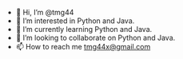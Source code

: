- 👋 Hi, I’m @tmg44
- 👀 I’m interested in Python and Java.
- 🌱 I’m currently learning Python and Java.
- 💞️ I’m looking to collaborate on Python and Java.
- 📫 How to reach me tmg44x@gmail.com

<!---
tmg44/tmg44 is a ✨ special ✨ repository because its `README.md` (this file) appears on your GitHub profile.
You can click the Preview link to take a look at your changes.
--->

